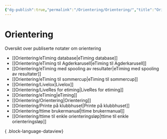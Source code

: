 ```yaml
---
{"dg-publish":true,"permalink":"/Orientering/Orientering/","title":"Orientering"}
---
```



# Orientering

Oversikt over publiserte notater om orientering
- [[Orientering/eTiming database\|eTiming database]]
- [[Orientering/eTiming til Agderkarusell\|eTiming til Agderkarusell]]
- [[Orientering/eTiming med spooling av resultater\|eTiming med spooling av resultater]]
- [[Orientering/eTiming til sommercup\|eTiming til sommercup]]
- [[Orientering/Livelox\|Livelox]]
- [[Orientering/LiveRes for etiming\|LiveRes for etiming]]
- [[Orientering/eTiming\|eTiming]]
- [[Orientering/Orientering\|Orientering]]
- [[Orientering/Printe på klubbhuset\|Printe på klubbhuset]]
- [[Orientering/ttime brukermanual\|ttime brukermanual]]
- [[Orientering/ttime til enkle orienteringsløp\|ttime til enkle orienteringsløp]]

{ .block-language-dataview}
